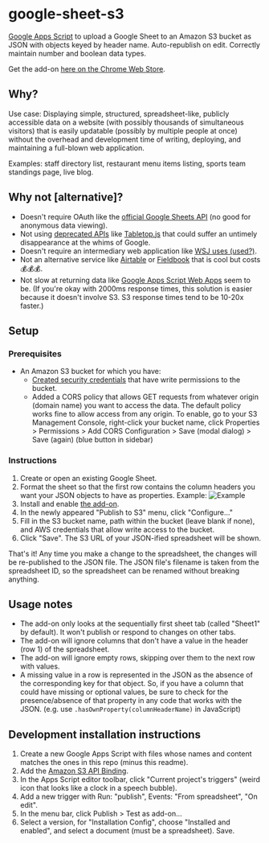 # google-sheet-s3

[Google Apps Script](https://developers.google.com/apps-script/) to upload a Google Sheet to an Amazon S3 bucket as JSON with objects keyed by header name. Auto-republish on edit. Correctly maintain number and boolean data types.

Get the add-on [here on the Chrome Web Store](https://chrome.google.com/webstore/detail/publish-sheet-to-s3/dnadifnnmjfmcedgifdienlmloeiongn).

## Why?

Use case: Displaying simple, structured, spreadsheet-like, publicly accessible data on a website (with possibly thousands of simultaneous visitors) that is easily updatable (possibly by multiple people at once) without the overhead and development time of writing, deploying, and maintaining a full-blown web application.

Examples: staff directory list, restaurant menu items listing, sports team standings page, live blog.

## Why not [alternative]?

- Doesn't require OAuth like the [official Google Sheets API](https://developers.google.com/sheets/guides/authorizing) (no good for anonymous data viewing).
- Not using [deprecated APIs](https://developers.google.com/gdata/samples/spreadsheet_sample) like [Tabletop.js](https://github.com/jsoma/tabletop) that could suffer an untimely disappearance at the whims of Google.
- Doesn't require an intermediary web application like [WSJ uses (used?)](https://gist.github.com/jsvine/3295633).
- Not an alternative service like [Airtable](https://airtable.com) or [Fieldbook](https://fieldbook.com) that is cool but costs 💰💰💰.
- Not slow at returning data like [Google Apps Script Web Apps](http://pipetree.com/qmacro/blog/2013/10/sheetasjson-google-spreadsheet-data-as-json/
) seem to be. (If you're okay with 2000ms response times, this solution is easier because it doesn't involve S3. S3 response times tend to be 10-20x faster.)

## Setup

### Prerequisites

- An Amazon S3 bucket for which you have:
    - [Created security credentials](https://console.aws.amazon.com/iam/home?nc2=h_m_sc#users) that have write permissions to the bucket.
    - Added a CORS policy that allows GET requests from whatever origin (domain name) you want to access the data. The default policy works fine to allow access from any origin. To enable, go to your S3 Management Console, right-click your bucket name, click Properties > Permissions > Add CORS Configuration > Save (modal dialog) > Save (again) (blue button in sidebar)

### Instructions

1. Create or open an existing Google Sheet.
2. Format the sheet so that the first row contains the column headers you want your JSON objects to have as properties. Example: ![Example](http://i.imgur.com/kTd3noR.png)
3. Install and enable [the add-on](https://chrome.google.com/webstore/detail/publish-sheet-to-s3/dnadifnnmjfmcedgifdienlmloeiongn).
4. In the newly appeared "Publish to S3" menu, click "Configure..."
5. Fill in the S3 bucket name, path within the bucket (leave blank if none), and AWS credentials that allow write access to the bucket.
6. Click "Save". The S3 URL of your JSON-ified spreadsheet will be shown.

That's it! Any time you make a change to the spreadsheet, the changes will be re-published to the JSON file. The JSON file's filename is taken from the spreadsheet ID, so the spreadsheet can be renamed without breaking anything.

## Usage notes

- The add-on only looks at the sequentially first sheet tab (called "Sheet1" by default). It won't publish or respond to changes on other tabs.
- The add-on will ignore columns that don't have a value in the header (row 1) of the spreadsheet.
- The add-on will ignore empty rows, skipping over them to the next row with values.
- A missing value in a row is represented in the JSON as the absence of the corresponding key for that object. So, if you have a column that could have missing or optional values, be sure to check for the presence/absence of that property in any code that works with the JSON. (e.g. use `.hasOwnProperty(columnHeaderName)` in JavaScript)

## Development installation instructions

1. Create a new Google Apps Script with files whose names and content matches the ones in this repo (minus this readme).
2. Add the [Amazon S3 API Binding](https://engetc.com/projects/amazon-s3-api-binding-for-google-apps-script/).
3. In the Apps Script editor toolbar, click "Current project's triggers" (weird icon that looks like a clock in a speech bubble).
4. Add a new trigger with Run: "publish", Events: "From spreadsheet", "On edit".
5. In the menu bar, click Publish > Test as add-on...
6. Select a version, for "Installation Config", choose "Installed and enabled", and select a document (must be a spreadsheet). Save.
